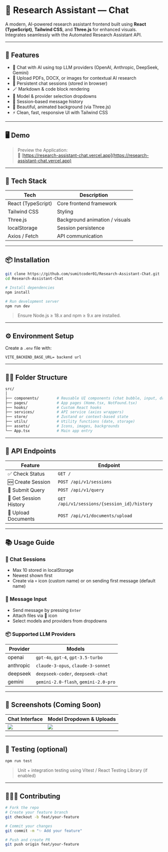 # 🤖 Research Assistant — Chat

A modern, AI-powered research assistant frontend built using **React (TypeScript)**, **Tailwind CSS**, and **Three.js** for enhanced visuals.  
Integrates seamlessly with the Automated Research Assistant API.

---

## 🚀 Features

- 🧠 Chat with AI using top LLM providers (OpenAI, Anthropic, DeepSeek, Gemini)
- 📂 Upload PDFs, DOCX, or images for contextual AI research
- 🧵 Persistent chat sessions (stored in browser)
- 🪄 Markdown & code block rendering
- 🧮 Model & provider selection dropdowns
- 📜 Session-based message history
- 🎨 Beautiful, animated background (via Three.js)
- ⚡ Clean, fast, responsive UI with Tailwind CSS

---

## 🖥️ Demo

> Preview the Application:  
> 🔗 [https://research-assistant-chat.vercel.app](https://research-assistant-chat.vercel.app)

---

## 🧰 Tech Stack

| Tech             | Description                      |
|------------------|----------------------------------|
| React (TypeScript) | Core frontend framework        |
| Tailwind CSS     | Styling                          |
| Three.js         | Background animation / visuals   |
| localStorage     | Session persistence              |
| Axios / Fetch    | API communication                |

---

## 📦 Installation

```bash
git clone https://github.com/sumitcoder01/Research-Assistant-Chat.git
cd Research-Assistant-Chat

# Install dependencies
npm install

# Run development server
npm run dev
````

> Ensure Node.js ≥ 18.x and npm ≥ 9.x are installed.

---

## ⚙️ Environment Setup

Create a `.env` file with:

```env
VITE_BACKEND_BASE_URL= backend url
```

---

## 🧑‍💻 Folder Structure

```bash
src/
│
├── components/        # Reusable UI components (chat bubble, input, dropdowns)
├── pages/             # App pages (Home.tsx, NotFound.tsx)
├── hooks/             # Custom React hooks
├── services/          # API service (axios wrappers)
├── store/             # Zustand or context-based state
├── utils/             # Utility functions (date, storage)
├── assets/            # Icons, images, backgrounds
└── App.tsx            # Main app entry
```

---

## 🔌 API Endpoints

| Feature                | Endpoint                                    |
| ---------------------- | ------------------------------------------- |
| ✅ Check Status         | `GET /`                                     |
| 🆕 Create Session      | `POST /api/v1/sessions`                     |
| 🧠 Submit Query        | `POST /api/v1/query`                        |
| 📜 Get Session History | `GET /api/v1/sessions/{session_id}/history` |
| 📂 Upload Documents    | `POST /api/v1/documents/upload`             |

---

## 📚 Usage Guide

### 🧵 Chat Sessions

* Max 10 stored in localStorage
* Newest shown first
* Create via `+` icon (custom name) or on sending first message (default name)

### 💬 Message Input

* Send message by pressing `Enter`
* Attach files via 📎 icon
* Select models and providers from dropdowns

### 📦 Supported LLM Providers

| Provider  | Models                             |
| --------- | ---------------------------------- |
| openai    | `gpt-4o`, `gpt-4`, `gpt-3.5-turbo` |
| anthropic | `claude-3-opus`, `claude-3-sonnet` |
| deepseek  | `deepseek-coder`, `deepseek-chat`  |
| gemini    | `gemini-2.0-flash`, `gemini-2.0-pro` |

---

## 🌈 Screenshots (Coming Soon)

| Chat Interface              | Model Dropdown & Uploads     |
| --------------------------- | ---------------------------- |
| ![](./screenshots/chat.png) | ![](./screenshots/tools.png) |

---

## 🧪 Testing (optional)

```bash
npm run test
```

> Unit + integration testing using Vitest / React Testing Library (if enabled)

---

## 🧑‍🤝‍🧑 Contributing

```bash
# Fork the repo
# Create your feature branch
git checkout -b feat/your-feature

# Commit your changes
git commit -m "✨ Add your feature"

# Push and create PR
git push origin feat/your-feature
```

